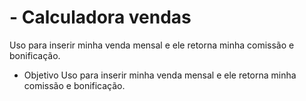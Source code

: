 # - Calculadora vendas 
Uso para inserir minha venda mensal e ele retorna minha comissão e bonificação. 
- Objetivo
Uso para inserir minha venda mensal e ele retorna minha comissão e bonificação. 
